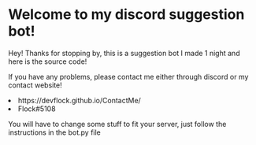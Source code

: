 # Welcome to my discord suggestion bot!
Hey! Thanks for stopping by, this is a suggestion bot I made 1 night and here is the source code!

If you have any problems, please contact me either through discord or my contact website!
<li>https://devflock.github.io/ContactMe/</li>
<li>Flock#5108</li>

You will have to change some stuff to fit your server, just follow the instructions in the bot.py file
